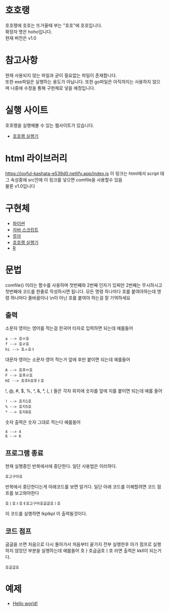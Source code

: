 # 호호랭
호호랭에 호호는 뜨거울때 부는 "호호"에 호호입니다.<br>
확장자 명은 hoho입니다.<br>
현재 버전은 v1.0

# 참고사항
현재 사용되지 않는 파일과 굳이 필요없는 파일이 존재합니다.<br>
또한 exe파일은 실행하는 용도가 아닙니다.
또한 go파일은 아직까지는 사용하지 않으며 나중에 수정을 통해 구현체로 넣을 예정입니다.

# 실행 사이트
호호랭을 실행해볼 수 있는 웹사이트가 있습니다.
+ [호호랭 실행기](https://hoholang.netlify.app/?code=)

# html 라이브러리 
https://joyful-kashata-e539d0.netlify.app/index.js
이 링크는 html에서 script 태그 속성중에 src안에 이 링크를 넣으면 comfile을 사용할수 있음<br>
물론 v1.0입니다

# 구현체
+ [파이썬](https://github.com/dbwnsdl/hoholang/blob/main/src/hoho.py)
+ [자바 스크립트](https://github.com/dbwnsdl/hoholang/blob/main/src/index.js)
+ [루아](https://github.com/dbwnsdl/hoholang/blob/main/src/script.lua)
+ [호호랭 실행기](https://hoholang.netlify.app/?code=)
+ [R](https://github.com/dbwnsdl/hoholang/blob/main/src/hoho.r)

# 문법
comfile()
이라는 함수를 사용하며 첫번쨰와 2번째 인자가 있찌만 2번째는 무시하시고 첫번째에 코드를 한줄로 작성하시면 됩니다.
모든 명령 하나마다 호를 붙여야하는데 명령 하나마다 줄바꿈이나 \n이 아닌 호를 붙여야 하는걸 잘 기억하세요

## 출력

소문자 영어는 영어를 적는걸 한국어 타자로 입력하면 되는데 예를들어
```
a --> 호ㅁ호
f --> 호ㄹ호
hi --> 호ㅗ호ㅑ
```

대문자 영어는 소문자 영어 적는거 앞에 후만 붙이면 되는데 예를들어
```
A --> 호후ㅁ호
F --> 호후ㄹ호
HI --> 호후h호후ㅑ호
```

!, @, #, $, %, ^, &, *, (, ) 들은 각자 위치에 숫자를 앞에 지를 붙이면 되는데 예를 들어
```
! --> 호지1호
% --> 호지5호
* --> 호지8호
```

숫자 출력은 숫자 그대로 적는다 예를들어
```
4 --> 4
6 --> 6
```

## 프로그램 종료
현재 실행중인 반복에서에 중단한다. 일단 사용법은 이러하다.
```
호고구마호
```
반복에서 중단한다는게 아래코드를 보면 알거다. 일단 아래 코드를 이해할려면 코드 점프를 보고와야한다

```
호ㅣ호ㅏ호ㅔ호고구마호굽굽호ㅣ호
```
이 코드를 실행하면
lkplkpl
이 출력될것이다.

## 코드 점프
굽굽을 쓰면 처음으로 다시 돌아가서 처음부터 끝가지 전부 실행한후 아가 점프로 실행하지 않았던 부분을 실행하는데 예를들어 호ㅏ호굽굽호ㅣ호 라면 출력은 kkll이 되는거다.
```
호굽굽호
```

# 예제
+ [Hello world!](https://hoholang.netlify.app/?code=JUVEJTk4JUI4JUVEJTlCJTg0JUUzJTg1JTk3JUVEJTk4JUI4JUUzJTg0JUI3JUVEJTk4JUI4JUUzJTg1JUEzJUVEJTk4JUI4JUUzJTg1JUEzJUVEJTk4JUI4JUUzJTg1JTkwJUVEJTk4JUI4JUVEJTlFJTg4JUVEJTk4JUI4JUUzJTg1JTg4JUVEJTk4JUI4JUUzJTg1JTkwJUVEJTk4JUI4JUUzJTg0JUIxJUVEJTk4JUI4JUUzJTg1JUEzJUVEJTk4JUI4JUUzJTg1JTg3JUVEJTk4JUI4JUVDJUE3JTgwMSVFRCU5OCVCOA%3D%3D)
